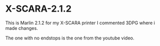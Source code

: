 # X-SCARA-2.1.2
This is Marlin 2.1.2 for my X-SCARA printer
I commented 3DPG where i made changes.

The one with no endstops is the one from the youtube video.
